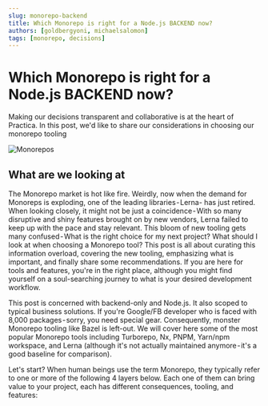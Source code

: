 ```yaml
---
slug: monorepo-backend
title: Which Monorepo is right for a Node.js BACKEND now?
authors: [goldbergyoni, michaelsalomon]
tags: [monorepo, decisions]
---
```


# Which Monorepo is right for a Node.js BACKEND now?

Making our decisions transparent and collaborative is at the heart of Practica. In this post, we'd like to share our considerations in choosing our monorepo tooling

![Monorepos](/img/monorepo-theme-1.png)

## What are we looking at

The Monorepo market is hot like fire. Weirdly, now when the demand for Monoreps is exploding, one of the leading libraries - Lerna- has just retired. When looking closely, it might not be just a coincidence - With so many disruptive and shiny features brought on by new vendors, Lerna failed to keep up with the pace and stay relevant. This bloom of new tooling gets many confused - What is the right choice for my next project? What should I look at when choosing a Monorepo tool? This post is all about curating this information overload, covering the new tooling, emphasizing what is important, and finally share some recommendations. If you are here for tools and features, you're in the right place, although you might find yourself on a soul-searching journey to what is your desired development workflow.

This post is concerned with backend-only and Node.js. It also scoped to typical business solutions. If you're Google/FB developer who is faced with 8,000 packages - sorry, you need special gear. Consequently, monster Monorepo tooling like Bazel is left-out. We will cover here some of the most popular Monorepo tools including Turborepo, Nx, PNPM, Yarn/npm workspace, and Lerna (although it's not actually maintained anymore - it's a good baseline for comparison).

Let's start? When human beings use the term Monorepo, they typically refer to one or more of the following 4 layers below. Each one of them can bring value to your project, each has different consequences, tooling, and features:

<!--truncate-->
